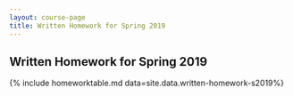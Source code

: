 ```yaml
---
layout: course-page
title: Written Homework for Spring 2019
---
```


## Written Homework for Spring 2019

{% include homeworktable.md  data=site.data.written-homework-s2019%}
